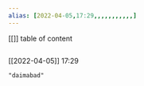 ```yaml
---
alias: [2022-04-05,17:29,,,,,,,,,,,]
---
```

[[]]
table of content
```toc
```

[[2022-04-05]] 17:29

```query
"daimabad"
```
